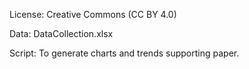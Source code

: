<!-- # Undoing the Damage: Holistic Paths to Correcting Social Media-Induced Spinal Health Issues and Mental Well-Being -->

License: Creative Commons (CC BY 4.0)


Data: DataCollection.xlsx


Script: To generate charts and trends supporting paper.

